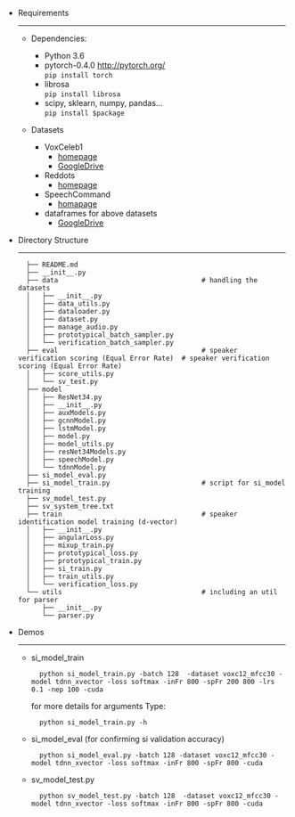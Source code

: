 * Requirements

    ----------
    
    * Dependencies:
		* Python 3.6
        * pytorch-0.4.0  http://pytorch.org/  
            `pip install torch`
        * librosa  
            `pip install librosa`
        * scipy, sklearn, numpy, pandas...  
            `pip install $package`
   
    * Datasets  
        * VoxCeleb1
            - [homepage](http://www.robots.ox.ac.uk/~vgg/data/voxceleb/) 
            - [GoogleDrive](https://drive.google.com/drive/folders/1__Ob2AUuAdzVDRCVhKtKSvGmTKHUKTuR)
        * Reddots   
            - [homepage](https://sites.google.com/site/thereddotsproject/)
        * SpeechCommand
            - [homapage](https://ai.googleblog.com/2017/08/launching-speech-commands-dataset.html)
        * dataframes for above datasets
            - [GoogleDrive](https://drive.google.com/open?id=17LwA37xbMft4ciqHKh0ntxf-Q79T0vL2)
 
* Directory Structure

    ----------
		├── README.md
		├── __init__.py
		├── data									# handling the datasets  
		│   ├── __init__.py
		│   ├── data_utils.py
		│   ├── dataloader.py
		│   ├── dataset.py
		│   ├── manage_audio.py
		│   ├── prototypical_batch_sampler.py
		│   └── verification_batch_sampler.py
		├── eval									# speaker verification scoring (Equal Error Rate)  # speaker verification scoring (Equal Error Rate)  
		│   ├── score_utils.py
		│   └── sv_test.py
		├── model
		│   ├── ResNet34.py
		│   ├── __init__.py
		│   ├── auxModels.py
		│   ├── gcnnModel.py
		│   ├── lstmModel.py
		│   ├── model.py
		│   ├── model_utils.py
		│   ├── resNet34Models.py
		│   ├── speechModel.py
		│   └── tdnnModel.py
		├── si_model_eval.py
		├── si_model_train.py						# script for si_model training  
		├── sv_model_test.py
		├── sv_system_tree.txt
		├── train									# speaker identification model training (d-vector)   
		│   ├── __init__.py
		│   ├── angularLoss.py
		│   ├── mixup_train.py
		│   ├── prototypical_loss.py
		│   ├── prototypical_train.py
		│   ├── si_train.py
		│   ├── train_utils.py
		│   └── verification_loss.py
		└── utils									# including an util for parser  
			├── __init__.py
			└── parser.py    

    
* Demos

    ----------
    
    * si_model_train
    
            python si_model_train.py -batch 128  -dataset voxc12_mfcc30 -model tdnn_xvector -loss softmax -inFr 800 -spFr 200 800 -lrs 0.1 -nep 100 -cuda
        
        for more details for arguments Type:
        
            python si_model_train.py -h  

    * si_model_eval (for confirming si validation accuracy)
    
            python si_model_eval.py -batch 128 -dataset voxc12_mfcc30 -model tdnn_xvector -loss softmax -inFr 800 -spFr 800 -cuda
            
    * sv_model_test.py  
       
            python sv_model_test.py -batch 128  -dataset voxc12_mfcc30 -model tdnn_xvector -loss softmax -inFr 800 -spFr 800 -cuda
